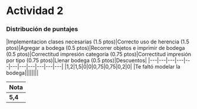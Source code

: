 # Actividad 2
### Distribución de puntajes

|Implementacion clases necesarias (1.5 ptos)|Correcto uso de herencia (1.5 ptos)|Agregar a bodega (0.5 ptos)|Recorrer objetos e imprimir de bodega (0.5 ptos)|Correctitud impresión categoría (0.75 ptos)|Correctitud impresión por tipo (0.75 ptos)|Llenar bodega (0.5 ptos)|Descuentos|
|---|---|---|---|---|---|---|---|---|---|---|
|1,2|1,5|0|0|0,75|0,75|0,2|0|
|Te faltó modelar la bodega||||||||

| Nota |
|:-----|
| **5,4** |
